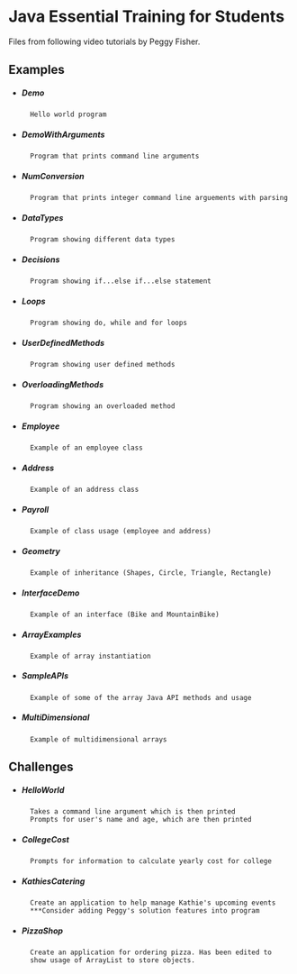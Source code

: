 # Java Essential Training for Students

Files from following video tutorials by Peggy Fisher.

## Examples 

* ##### Demo
		Hello world program
					
* ##### DemoWithArguments 
		Program that prints command line arguments
				
* ##### NumConversion 
		Program that prints integer command line arguements with parsing
				
* ##### DataTypes 
		Program showing different data types
				
* ##### Decisions 
		Program showing if...else if...else statement
				
* ##### Loops 
		Program showing do, while and for loops
			
* ##### UserDefinedMethods 
		Program showing user defined methods
				
* ##### OverloadingMethods 
		Program showing an overloaded method
				
* ##### Employee 
		Example of an employee class
				
* ##### Address
		Example of an address class
				
* ##### Payroll 
		Example of class usage (employee and address)

* ##### Geometry
		Example of inheritance (Shapes, Circle, Triangle, Rectangle)

* #####	InterfaceDemo 
		Example of an interface (Bike and MountainBike)

* ##### ArrayExamples
		Example of array instantiation

* ##### SampleAPIs
		Example of some of the array Java API methods and usage

* ##### MultiDimensional
		Example of multidimensional arrays

## Challenges

* ##### HelloWorld
		Takes a command line argument which is then printed
		Prompts for user's name and age, which are then printed

* ##### CollegeCost
		Prompts for information to calculate yearly cost for college

* ##### KathiesCatering
		Create an application to help manage Kathie's upcoming events
		***Consider adding Peggy's solution features into program

* ##### PizzaShop
		Create an application for ordering pizza. Has been edited to
		show usage of ArrayList to store objects.

